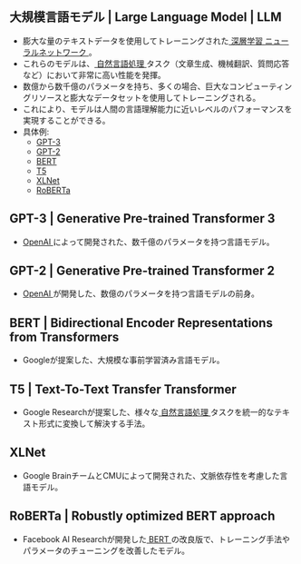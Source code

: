 <!-- 記事タイトル:用語解説集-機械学習-深層学習-LLM -->
<!-- 記事URL:https://github.com/takata150802/tech_glossary/blob/main/output/ml-dl-llm.md# -->

<a id="ML_DL_LLM_LargeLangeageModel"></a>
## 大規模言語モデル | Large Language Model | LLM <!-- entry_word_and_anchor:ML_DL_LLM_LargeLangeageModel -->
- 膨大な量のテキストデータを使用してトレーニングされた<a href="https://github.com/takata150802/tech_glossary/blob/main/output/dl-overview.md#ML_DL_DeepLearing_"> 深層学習 </a><a href="https://github.com/takata150802/tech_glossary/blob/main/output/dl-overview.md#ML_DL_Neural_Network"> ニューラルネットワーク </a>。
- これらのモデルは、<a href="https://github.com/takata150802/tech_glossary/blob/main/output/ml-overview.md#ML_ML_OVERVIEW_NLP"> 自然言語処理 </a>タスク（文章生成、機械翻訳、質問応答など）において非常に高い性能を発揮。
- 数億から数千億のパラメータを持ち、多くの場合、巨大なコンピューティングリソースと膨大なデータセットを使用してトレーニングされる。
- これにより、モデルは人間の言語理解能力に近いレベルのパフォーマンスを実現することができる。
- 具体例:
  - <a href="https://github.com/takata150802/tech_glossary/blob/main/output/ml-dl-llm.md#ML_DL_LLM_GPT3"> GPT-3 </a> 
  - <a href="https://github.com/takata150802/tech_glossary/blob/main/output/ml-dl-llm.md#ML_DL_LLM_GPT2"> GPT-2 </a>
  - <a href="https://github.com/takata150802/tech_glossary/blob/main/output/ml-dl-llm.md#ML_DL_LLM_BERT"> BERT </a>
  - <a href="https://github.com/takata150802/tech_glossary/blob/main/output/ml-dl-llm.md#ML_DL_LLM_T5"> T5 </a>
  - <a href="https://github.com/takata150802/tech_glossary/blob/main/output/ml-dl-llm.md#ML_DL_LLM_XLNet"> XLNet </a>
  - <a href="https://github.com/takata150802/tech_glossary/blob/main/output/ml-dl-llm.md#ML_DL_LLM_RoBERTa"> RoBERTa </a>



<a id="ML_DL_LLM_GPT3"></a>
## GPT-3 | Generative Pre-trained Transformer 3 <!-- entry_word_and_anchor:ML_DL_LLM_GPT3 -->
- <a href="https://github.com/takata150802/tech_glossary/blob/main/output/llm-overview.md#ML_LLM_OpenAI"> OpenAI </a>によって開発された、数千億のパラメータを持つ言語モデル。

<a id="ML_DL_LLM_GPT2"></a>
## GPT-2 | Generative Pre-trained Transformer 2 <!-- entry_word_and_anchor:ML_DL_LLM_GPT2 -->
- <a href="https://github.com/takata150802/tech_glossary/blob/main/output/llm-overview.md#ML_LLM_OpenAI"> OpenAI </a>が開発した、数億のパラメータを持つ言語モデルの前身。


<a id="ML_DL_LLM_BERT"></a>
## BERT | Bidirectional Encoder Representations from Transformers <!-- entry_word_and_anchor:ML_DL_LLM_BERT -->
- Googleが提案した、大規模な事前学習済み言語モデル。

<a id="ML_DL_LLM_T5"></a>
## T5 | Text-To-Text Transfer Transformer <!-- entry_word_and_anchor:ML_DL_LLM_T5 -->
- Google Researchが提案した、様々な<a href="https://github.com/takata150802/tech_glossary/blob/main/output/ml-overview.md#ML_ML_OVERVIEW_NLP"> 自然言語処理 </a>タスクを統一的なテキスト形式に変換して解決する手法。

<a id="ML_DL_LLM_XLNet"></a>
## XLNet  <!-- entry_word_and_anchor:ML_DL_LLM_XLNet -->
- Google BrainチームとCMUによって開発された、文脈依存性を考慮した言語モデル。

<a id="ML_DL_LLM_RoBERTa"></a>
## RoBERTa | Robustly optimized BERT approach <!-- entry_word_and_anchor:ML_DL_LLM_RoBERTa -->
- Facebook AI Researchが開発した<a href="https://github.com/takata150802/tech_glossary/blob/main/output/ml-dl-llm.md#ML_DL_LLM_BERT"> BERT </a>の改良版で、トレーニング手法やパラメータのチューニングを改善したモデル。
